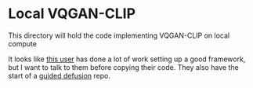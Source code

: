 # Local VQGAN-CLIP

This directory will hold the code implementing VQGAN-CLIP on local compute

It looks like [this user](https://github.com/nerdyrodent/VQGAN-CLIP) has done a lot of work setting up a good framework, but I want to talk to them before copying their code. They also have the start of a [guided defusion](https://github.com/nerdyrodent/CLIP-Guided-Diffusion) repo.
